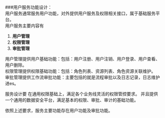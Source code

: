 ###用户服务功能设计：  
用户服务通常服务用户功能，对外提供用户服务及权限相关接口，属于基础服务平台。  
用户服务主要内容有
1. **用户管理**
2. **权限管理**
3. **审批管理**

用户管理提供用户基础功能：包括：用户注册、用户注销、用户登录、用户查看、用户删除。  
权限管理提供权限基础功能：包括：角色列表、资源列表、角色资源关联维护。  
审批管理提供工作流审批功能：主要包括的就是流程审批以及日志记录，日志维护进es。  

服务设计要 在通用权限基础上，满足各个业务线灵活的权限管控要求。 并且提供一个通用的数据安全平台，满足基本的权限、审批、审计的基础功能。  

依照上述要求，服务主要功能存在用户功能及审批功能。